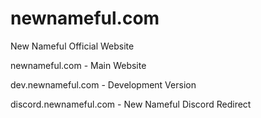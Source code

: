 # newnameful.com

New Nameful Official Website

newnameful.com         - Main Website

dev.newnameful.com     - Development Version

discord.newnameful.com - New Nameful Discord Redirect
